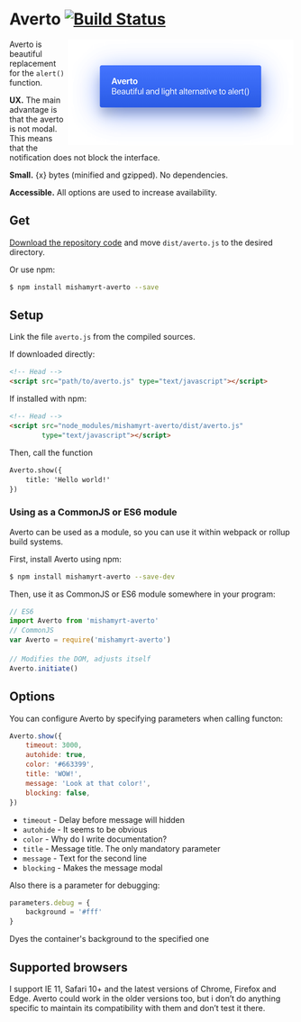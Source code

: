 # Averto [![Build Status](https://travis-ci.org/mishamyrt/averto.svg?branch=master)][ci]

<img src="https://raw.githubusercontent.com/mishamyrt/averto/readme-update/img/screenshot.png" align="right"
     alt="Averto dialog screenshot" width="400" height="188">

Averto is beautiful replacement for the `alert()` function.

**UX.** The main advantage is that the averto is not modal. 
This means that the notification does not block the interface.

**Small.** {x} bytes (minified and gzipped). No dependencies.

**Accessible.** All options are used to increase availability.


## Get

[Download the repository code](https://github.com/mishamyrt/averto/archive/master.zip) and move `dist/averto.js` to the desired directory.

Or use npm:

```sh
$ npm install mishamyrt-averto --save
```

## Setup

Link the file `averto.js` from the compiled sources.

If downloaded directly:
```html
<!-- Head -->
<script src="path/to/averto.js" type="text/javascript"></script>
```

If installed with npm:

```html
<!-- Head -->
<script src="node_modules/mishamyrt-averto/dist/averto.js"
        type="text/javascript"></script>
```

Then, call the function 

```html
Averto.show({
    title: 'Hello world!'
})
```

### Using as a CommonJS or ES6 module

Averto can be used as a module, so you can use it within webpack or rollup build systems.

First, install Averto using npm:

```sh
$ npm install mishamyrt-averto --save-dev
```

Then, use it as CommonJS or ES6 module somewhere in your program:

```js
// ES6
import Averto from 'mishamyrt-averto'
// CommonJS
var Averto = require('mishamyrt-averto')

// Modifies the DOM, adjusts itself
Averto.initiate()
```

## Options

You can configure Averto by specifying parameters when calling functon:

```js
Averto.show({
    timeout: 3000,
    autohide: true,
    color: '#663399',
    title: 'WOW!',
    message: 'Look at that color!',
    blocking: false,
})
```

* `timeout` - Delay before message will hidden
* `autohide` - It seems to be obvious
* `color` - Why do I write documentation?
* `title` - Message title. The only mandatory parameter
* `message` - Text for the second line
* `blocking` - Makes the message modal

Also there is a parameter for debugging:

```js
parameters.debug = {
    background = '#fff'
}
```

Dyes the container's background to the specified one


## Supported browsers

I support IE 11, Safari 10+ and the latest versions of Chrome, Firefox and Edge. Averto could work in the older versions too, but i don’t do anything specific to maintain its compatibility with them and don’t test it there.

[ci]: https://travis-ci.org/mishamyrt/averto